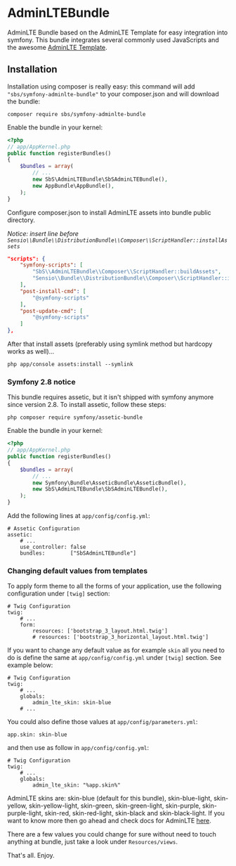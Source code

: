 AdminLTEBundle
==============

AdminLTE Bundle based on the AdminLTE Template for easy integration into symfony.
This bundle integrates several commonly used JavaScripts and the awesome [AdminLTE Template](https://github.com/almasaeed2010/AdminLTE).

## Installation

Installation using composer is really easy: this command will add `"sbs/symfony-adminlte-bundle"` to your composer.json and will download the bundle:

    composer require sbs/symfony-adminlte-bundle

Enable the bundle in your kernel:

```php
<?php
// app/AppKernel.php
public function registerBundles()
{
    $bundles = array(
        // ...
        new SbS\AdminLTEBundle\SbSAdminLTEBundle(),
        new AppBundle\AppBundle(),
    );
}
```

Configure composer.json  to install AdminLTE assets into bundle public directory.

_Notice: insert line before `Sensio\\Bundle\\DistributionBundle\\Composer\\ScriptHandler::installAssets`_

```json
"scripts": {
    "symfony-scripts": [
        "SbS\\AdminLTEBundle\\Composer\\ScriptHandler::buildAssets",
        "Sensio\\Bundle\\DistributionBundle\\Composer\\ScriptHandler::installAssets",
    ],
    "post-install-cmd": [
        "@symfony-scripts"
    ],
    "post-update-cmd": [
        "@symfony-scripts"
    ]
},
```

After that install assets (preferably using symlink method but hardcopy works as well)...

    php app/console assets:install --symlink

### Symfony 2.8 notice
This bundle requires assetic, but it isn't shipped with symfony anymore since version 2.8. To install assetic, follow these steps:

    php composer require symfony/assetic-bundle

Enable the bundle in your kernel:
```php
<?php
// app/AppKernel.php
public function registerBundles()
{
    $bundles = array(
        // ...
        new Symfony\Bundle\AsseticBundle\AsseticBundle(),
        new SbS\AdminLTEBundle\SbSAdminLTEBundle(),
    );
}
```
Add the following lines at `app/config/config.yml`:

    # Assetic Configuration
    assetic:
        # ...
        use_controller: false
        bundles:        ["SbSAdminLTEBundle"]

### Changing default values from templates
To apply form theme to all the forms of your application, use the following configuration under `[twig]` section:

    # Twig Configuration
    twig:
        # ...
        form:
            resources: ['bootstrap_3_layout.html.twig']
            # resources: ['bootstrap_3_horizontal_layout.html.twig']

If you want to change any default value as for example `skin` all you need to do is define the same at `app/config/config.yml` under `[twig]` section.
See example below:

    # Twig Configuration
    twig:
        # ...
        globals:
            admin_lte_skin: skin-blue
        # ...
            
You could also define those values at `app/config/parameters.yml`:

    app.skin: skin-blue

and then use as follow in `app/config/config.yml`:

    # Twig Configuration
    twig:
        # ...
        globals:
            admin_lte_skin: "%app.skin%"

AdminLTE skins are: skin-blue (default for this bundle), skin-blue-light, skin-yellow, skin-yellow-light, skin-green, skin-green-light, skin-purple, skin-purple-light, skin-red, skin-red-light, skin-black and skin-black-light.
If you want to know more then go ahead and check docs for AdminLTE [here][1].

There are a few values you could change for sure without need to touch anything at bundle, just take a look under `Resources/views`.

That's all. Enjoy.

 [1]: https://almsaeedstudio.com/themes/AdminLTE/documentation/index.html
